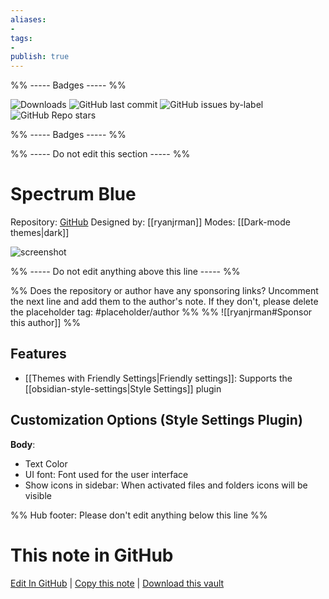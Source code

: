 ```yaml
---
aliases:
- 
tags: 
- 
publish: true
---
```


%% ----- Badges ----- %%

![Downloads](https://img.shields.io/badge/downloads-476-573E7A?style=for-the-badge&logo=)
![GitHub last commit](https://img.shields.io/github/last-commit/ryanjrman/Spectrum-Blue?color=573E7A&label=last%20update&logo=github&style=for-the-badge)
![GitHub issues by-label](https://img.shields.io/github/issues/ryanjrman/Spectrum-Blue/help%20wanted?color=573E7A&logo=github&style=for-the-badge) 
![GitHub Repo stars](https://img.shields.io/github/stars/ryanjrman/Spectrum-Blue?color=573E7A&logo=github&style=for-the-badge)

%% ----- Badges ----- %%

%% ----- Do not edit this section ----- %%

# Spectrum Blue

Repository: [GitHub](https://github.com/ryanjrman/Spectrum-Blue)
Designed by: [[ryanjrman]]
Modes: [[Dark-mode themes|dark]]



![screenshot](https://github.com/ryanjrman/Spectrum-Blue/raw/HEAD/SpectrumBluePreview.png)

%% ----- Do not edit anything above this line ----- %% 

%% Does the repository or author have any sponsoring links? Uncomment the next line and add them to the author's note. If they don't, please delete the placeholder tag: #placeholder/author %%
%% ![[ryanjrman#Sponsor this author]] %%


## Features

- [[Themes with Friendly Settings|Friendly settings]]: Supports the [[obsidian-style-settings|Style Settings]] plugin

## Customization Options (Style Settings Plugin) 

**Body**: 
- Text Color
- UI font: Font used for the user interface
- Show icons in sidebar: When activated files and folders icons will be visible


%% Hub footer: Please don't edit anything below this line %%

# This note in GitHub

<span class="git-footer">[Edit In GitHub](https://github.dev/obsidian-community/obsidian-hub/blob/main/02%20-%20Community%20Expansions/02.05%20All%20Community%20Expansions/Themes/Spectrum%20Blue.md "git-hub-edit-note") | [Copy this note](https://raw.githubusercontent.com/obsidian-community/obsidian-hub/main/02%20-%20Community%20Expansions/02.05%20All%20Community%20Expansions/Themes/Spectrum%20Blue.md "git-hub-copy-note") | [Download this vault](https://github.com/obsidian-community/obsidian-hub/archive/refs/heads/main.zip "git-hub-download-vault") </span>
